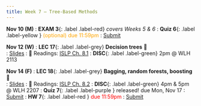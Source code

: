 ```yaml
---
title: Week 7 — Tree-Based Methods
---
```



**Nov 10 (M)**
: **EXAM 3**{: .label .label-red} *covers Weeks 5 & 6*
: **Quiz 6**{: .label .label-yellow } <font color="orange">(optional) due 11:59pm</font>
    : [Submit](.)

**Nov 12 (W)**
: **LEC 17**{: .label .label-grey} **Decision trees** 🎥  
    : [Slides](.)
: 📖 Readings: [ISLP Ch. 8.1](https://www.statlearning.com/)
: **DISC**{: .label .label-green} 2pm @ WLH 2113

**Nov 14 (F)**
: **LEC 18**{: .label .label-grey} **Bagging, random forests, boosting** 🎥  
    : [Slides](.)
: 📖 Readings: [ISLP Ch. 8.2](https://www.statlearning.com/)
: **DISC**{: .label .label-green} 4pm & 5pm @ WLH 2207
: **Quiz 7**{: .label .label-purple } released! due Mon, Nov 17
    : [Submit]()
: **HW 7**{: .label .label-red } <font color="red">due 11:59pm</font>
    : [Submit](.)
